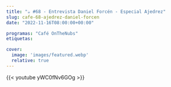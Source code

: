 ```yaml
---
title: "☕️ #68 - Entrevista Daniel Forcén - Especial Ajedrez"
slug: cafe-68-ajedrez-daniel-forcen
date: "2022-11-16T08:00:00+00:00"

programas: "Café OnTheNubs"
etiquetas:

cover:
  image: 'images/featured.webp'
  relative: true
---
```


{{< youtube yWC0fNv6GOg >}}


